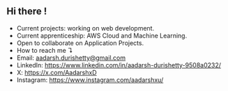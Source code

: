 ## Hi there !

- Current projects: working on web development.
- Current apprenticeship: AWS Cloud and Machine Learning.
- Open to collaborate on Application Projects.
- How to reach me ↴
- Email: aadarsh.durishetty@gmail.com
- LinkedIn: https://www.linkedin.com/in/aadarsh-durishetty-9508a0232/
- X: https://x.com/AadarshxD
- Instagram: https://www.instagram.com/aadarshxu/

